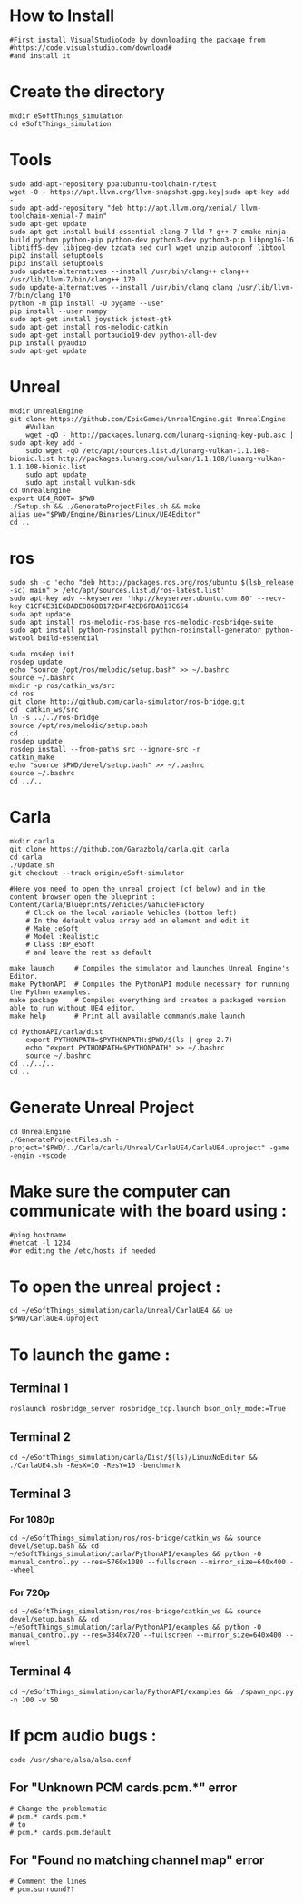 # How to Install
    #First install VisualStudioCode by downloading the package from 
    #https://code.visualstudio.com/download#
    #and install it

# Create the directory
    mkdir eSoftThings_simulation
    cd eSoftThings_simulation

# Tools
    sudo add-apt-repository ppa:ubuntu-toolchain-r/test
    wget -O - https://apt.llvm.org/llvm-snapshot.gpg.key|sudo apt-key add -
    sudo apt-add-repository "deb http://apt.llvm.org/xenial/ llvm-toolchain-xenial-7 main"
    sudo apt-get update
    sudo apt-get install build-essential clang-7 lld-7 g++-7 cmake ninja-build python python-pip python-dev python3-dev python3-pip libpng16-16 libtiff5-dev libjpeg-dev tzdata sed curl wget unzip autoconf libtool
    pip2 install setuptools
    pip3 install setuptools
    sudo update-alternatives --install /usr/bin/clang++ clang++ /usr/lib/llvm-7/bin/clang++ 170
    sudo update-alternatives --install /usr/bin/clang clang /usr/lib/llvm-7/bin/clang 170
    python -m pip install -U pygame --user
    pip install --user numpy
    sudo apt-get install joystick jstest-gtk
    sudo apt-get install ros-melodic-catkin
    sudo apt-get install portaudio19-dev python-all-dev
    pip install pyaudio
    sudo apt-get update

# Unreal

    mkdir UnrealEngine
    git clone https://github.com/EpicGames/UnrealEngine.git UnrealEngine
        #Vulkan
        wget -qO - http://packages.lunarg.com/lunarg-signing-key-pub.asc | sudo apt-key add -
        sudo wget -qO /etc/apt/sources.list.d/lunarg-vulkan-1.1.108-bionic.list http://packages.lunarg.com/vulkan/1.1.108/lunarg-vulkan-1.1.108-bionic.list
        sudo apt update
        sudo apt install vulkan-sdk
    cd UnrealEngine
    export UE4_ROOT= $PWD
    ./Setup.sh && ./GenerateProjectFiles.sh && make
    alias ue="$PWD/Engine/Binaries/Linux/UE4Editor"
    cd ..

# ros
    sudo sh -c 'echo "deb http://packages.ros.org/ros/ubuntu $(lsb_release -sc) main" > /etc/apt/sources.list.d/ros-latest.list'
    sudo apt-key adv --keyserver 'hkp://keyserver.ubuntu.com:80' --recv-key C1CF6E31E6BADE8868B172B4F42ED6FBAB17C654
    sudo apt update
    sudo apt install ros-melodic-ros-base ros-melodic-rosbridge-suite
    sudo apt install python-rosinstall python-rosinstall-generator python-wstool build-essential

    sudo rosdep init
    rosdep update
    echo "source /opt/ros/melodic/setup.bash" >> ~/.bashrc
    source ~/.bashrc
    mkdir -p ros/catkin_ws/src
    cd ros
    git clone http://github.com/carla-simulator/ros-bridge.git
    cd  catkin_ws/src
    ln -s ../../ros-bridge
    source /opt/ros/melodic/setup.bash
    cd ..
    rosdep update
    rosdep install --from-paths src --ignore-src -r
    catkin_make
    echo "source $PWD/devel/setup.bash" >> ~/.bashrc
    source ~/.bashrc
    cd ../..


# Carla
    mkdir carla
    git clone https://github.com/Garazbolg/carla.git carla
    cd carla
    ./Update.sh
    git checkout --track origin/eSoft-simulator

    #Here you need to open the unreal project (cf below) and in the content browser open the blueprint : Content/Carla/Blueprints/Vehicles/VahicleFactory
        # Click on the local variable Vehicles (bottom left)
        # In the default value array add an element and edit it
        # Make :eSoft
        # Model :Realistic
        # Class :BP_eSoft
        # and leave the rest as default

    make launch     # Compiles the simulator and launches Unreal Engine's Editor.
    make PythonAPI  # Compiles the PythonAPI module necessary for running the Python examples.
    make package    # Compiles everything and creates a packaged version able to run without UE4 editor.
    make help       # Print all available commands.make launch

    cd PythonAPI/carla/dist
        export PYTHONPATH=$PYTHONPATH:$PWD/$(ls | grep 2.7)
        echo "export PYTHONPATH=$PYTHONPATH" >> ~/.bashrc
        source ~/.bashrc
    cd ../../..
    cd ..

# Generate Unreal Project
    cd UnrealEngine
    ./GenerateProjectFiles.sh -project="$PWD/../Carla/carla/Unreal/CarlaUE4/CarlaUE4.uproject" -game -engin -vscode

# Make sure the computer can communicate with the board using :
    #ping hostname
    #netcat -l 1234
    #or editing the /etc/hosts if needed

# To open the unreal project :
    cd ~/eSoftThings_simulation/carla/Unreal/CarlaUE4 && ue $PWD/CarlaUE4.uproject

# To launch the game :
## Terminal 1
    roslaunch rosbridge_server rosbridge_tcp.launch bson_only_mode:=True

## Terminal 2
    cd ~/eSoftThings_simulation/carla/Dist/$(ls)/LinuxNoEditor && ./CarlaUE4.sh -ResX=10 -ResY=10 -benchmark

## Terminal 3
### For 1080p
    cd ~/eSoftThings_simulation/ros/ros-bridge/catkin_ws && source devel/setup.bash && cd ~/eSoftThings_simulation/carla/PythonAPI/examples && python -O manual_control.py --res=5760x1080 --fullscreen --mirror_size=640x400 --wheel
### For 720p
    cd ~/eSoftThings_simulation/ros/ros-bridge/catkin_ws && source devel/setup.bash && cd ~/eSoftThings_simulation/carla/PythonAPI/examples && python -O manual_control.py --res=3840x720 --fullscreen --mirror_size=640x400 --wheel

## Terminal 4
    cd ~/eSoftThings_simulation/carla/PythonAPI/examples && ./spawn_npc.py -n 100 -w 50

# If pcm audio bugs : 
    code /usr/share/alsa/alsa.conf

## For "Unknown PCM cards.pcm.*" error
    # Change the problematic
    # pcm.* cards.pcm.* 
    # to 
    # pcm.* cards.pcm.default

## For "Found no matching channel map" error
    # Comment the lines
    # pcm.surround??